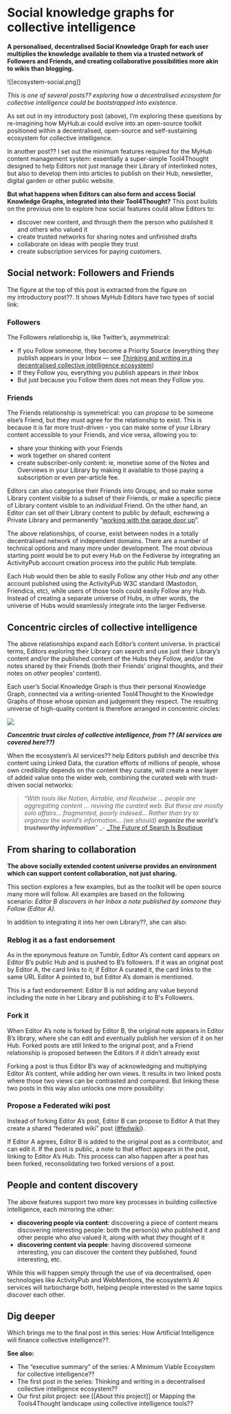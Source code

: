 # Social knowledge graphs for collective intelligence

**A personalised, decentralised Social Knowledge Graph for each user multiplies the knowledge available to them via a trusted network of Followers and Friends, and creating collaborative possibilities more akin to wikis than blogging.**

![[ecosystem-social.png]]

_This is one of several posts?? exploring how a decentralised ecosystem for collective intelligence could be bootstrapped into existence._

As set out in my introductory post (above), I’m exploring these questions by re-imagining how MyHub.ai could evolve into an open-source toolkit positioned within a decentralised, open-source and self-sustaining ecosystem for collective intelligence.

In another post?? I set out the minimum features required for the MyHub content management system: essentially a super-simple Tool4Thought designed to help Editors not just manage their Library of interlinked notes, but also to develop them into articles to publish on their Hub, newsletter, digital garden or other public website.

**But what happens when Editors can also form and access Social Knowledge Graphs, integrated into their Tool4Thought?** This post builds on the previous one to explore how social features could allow Editors to:

- discover new content, and through them the person who published it and others who valued it
- create trusted networks for sharing notes and unfinished drafts
- collaborate on ideas with people they trust
- create subscription services for paying customers.

## Social network: Followers and Friends

The figure at the top of this post is extracted from the figure on my introductory post??. It shows MyHub Editors have two types of social link:

### Followers

The Followers relationship is, like Twitter’s, asymmetrical:

- If you Follow someone, they become a Priority Source (everything they publish appears in your Inbox — see [Thinking and writing in a decentralised collective intelligence ecosystem](https://mathewlowry.medium.com/thinking-and-writing-in-a-decentralised-collective-intelligence-ecosystem-16dd2b1893cc))
- If they Follow you, everything you publish appears in _their_ Inbox
- But just because you Follow them does not mean they Follow you.

### Friends

The Friends relationship is symmetrical: you can _propose_ to be someone else’s Friend, but they must agree for the relationship to exist. This is because it is far more trust-driven - you can make some of your Library content accessible to your Friends, and vice versa, allowing you to:

- share your thinking with your Friends
- work together on shared content
- create subscriber-only content: ie, monetise some of the Notes and Overviews in your Library by making it available to those paying a subscription or even per-article fee.

Editors can also categorise their Friends into Groups, and so make some Library content visible to a subset of their Friends, or make a specific piece of Library content visible to an _individual_ Friend. On the other hand, an Editor can set _all_ their Library content to public by default, eschewing a Private Library and permanently “[working with the garage door up](https://notes.andymatuschak.org/z21cgR9K3UcQ5a7yPsj2RUim3oM2TzdBByZu)”.

The above relationships, of course, exist between nodes in a totally decentralised network of independent domains. There are a number of technical options and many more under development. The most obvious starting point would be to put every Hub on the Fediverse by integrating an ActivityPub account creation process into the public Hub template.

Each Hub would then be able to easily Follow any other Hub _and_ any other account published using the ActivityPub W3C standard (Mastodon, Friendica, etc), while users of those tools could easily Follow any Hub. Instead of creating a separate universe of Hubs, in other words, the universe of Hubs would seamlessly integrate into the larger Fediverse.

## Concentric circles of collective intelligence

The above relationships expand each Editor’s content universe. In practical terms, Editors exploring their Library can search and use just their Library’s content and/or the published content of the Hubs they Follow, and/or the notes shared by their Friends (both their Friends’ original thoughts, and their notes on _other_ peoples’ content).

Each user’s Social Knowledge Graph is thus their personal Knowledge Graph, connected via a writing-oriented Tool4Thought to the Knowledge Graphs of those whose opinion and judgement they respect. The resulting universe of high-quality content is therefore arranged in concentric circles:

![](https://miro.medium.com/max/1400/1*W17MEjrEkzTY2rGpb4GBFw.png)

**_Concentric trust circles of collective intelligence, from ?? (AI services are covered here??)_**

When the ecosystem’s AI services?? help Editors publish and describe this content using Linked Data, the curation efforts of millions of people, whose own credibility depends on the content they curate, will create a new layer of added value onto the wider web, combining the curated web with trust-driven social networks:

>*“With tools like Notion, Airtable, and Readwise … people are aggregating content … reviving the curated web. But these are mostly solo affairs… fragmented, poorly indexed… Rather than try to organize the world’s information… (we should) **organize the world’s trustworthy information**”* _- [_The Future of Search Is Boutique](https://future.com/the-future-of-search-is-boutique/?mkt_tok=MzgyLUpaQi03OTgAAAGEPjuppI8L9CFq6RP-_zW0-4q9gO5twAjQgJaGvO8w3JN5przTVmD6cB9fPqr-pntXtjB0TQKjq-cAOk-x4i7A2wzo5cf7REpCVeJfqLfE8wmg)

## From sharing to collaboration

**The above socially extended content universe provides an environment which can support content collaboration, not just sharing.**

This section explores a few examples, but as the toolkit will be open source many more will follow. All examples are based on the following scenario: _Editor B discovers in her Inbox a note published by someone they Follow (Editor A)._ 

In addition to integrating it into her own Library??, she can also:

### Reblog it as a fast endorsement

As in the eponymous feature on Tumblr, Editor A’s content card appears on Editor B’s public Hub and is pushed to B’s followers. If it was an original post by Editor A, the card links to it; if Editor A curated it, the card links to the same URL Editor A pointed to, but Editor A’s domain is mentioned.

This is a fast endorsement: Editor B is not adding any value beyond including the note in her Library and publishing it to B's Followers.

### Fork it

When Editor A’s note is forked by Editor B, the original note appears in Editor B’s library, where she can edit and eventually publish her version of it on her Hub. Forked posts are still linked to the original post, and a Friend relationship is proposed between the Editors if it didn’t already exist

Forking a post is thus Editor B’s way of acknowledging and multiplying Editor A’s content, while adding her own views. It results in two linked posts where those two views can be contrasted and compared. But linking these two posts in this way also unlocks one more possibility:

### Propose a Federated wiki post

Instead of forking Editor A’s post, Editor B can propose to Editor A that they create a shared “federated wiki” post ([#fedwiki](https://myhub.ai/@mathewlowry/?quality=all&tags=fedwiki&timeframe=anytime&types=like&types=do&types=think)).

If Editor A agrees, Editor B is added to the original post as a contributor, and can edit it. If the post is public, a note to that effect appears in the post, linking to Editor A’s Hub. This process can also happen after a post has been forked, reconsolidating two forked versions of a post.

## People and content discovery

The above features support two more key processes in building collective intelligence, each mirroring the other:

- **discovering people via content**: discovering a piece of content means discovering interesting people: both the person(s) who published it and other people who also valued it, along with what _they_ thought of it
- **discovering content via people**: having discovered someone interesting, you can discover the content they published, found interesting, etc.

While this will happen simply through the use of via decentralised, open technologies like ActivityPub and WebMentions, the ecosystem’s AI services will turbocharge both, helping people interested in the same topics discover each other.

## Dig deeper

Which brings me to the final post in this series: How Artificial Intelligence will finance collective intelligence??.

**See also:**

- The “executive summary” of the series: A Minimum Viable Ecosystem for collective intelligence??
- The first post in the series: Thinking and writing in a decentralised collective intelligence ecosystem??
- Our first pilot project: see [[About this project]] or Mapping the Tools4Thought landscape using collective intelligence tools??